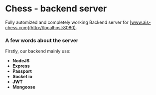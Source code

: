 # Chess - backend server

Fully automized and completely working Backend server for [www.ais-chess.com](http://localhost:8080).

### A few words about the server

Firstly, our backend mainly use:
- **NodeJS**
- **Express**
- **Passport**
- **Socket io**
- **JWT**
- **Mongoose**